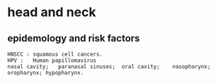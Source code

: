 # head and neck
## epidemology and risk factors    
	HNSCC : squamous cell cancers.  
	HPV :	Human papillomavirus  
	nasal cavity;	paranasal sinuses;	oral cavity;	nasopharynx;	oropharynx;	hypopharynx.   
	
